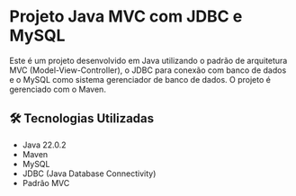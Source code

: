 # Projeto Java MVC com JDBC e MySQL

Este é um projeto desenvolvido em Java utilizando o padrão de arquitetura MVC (Model-View-Controller), o JDBC para conexão com banco de dados e o MySQL como sistema gerenciador de banco de dados. O projeto é gerenciado com o Maven.

## 🛠️ Tecnologias Utilizadas

- Java 22.0.2
- Maven
- MySQL
- JDBC (Java Database Connectivity)
- Padrão MVC